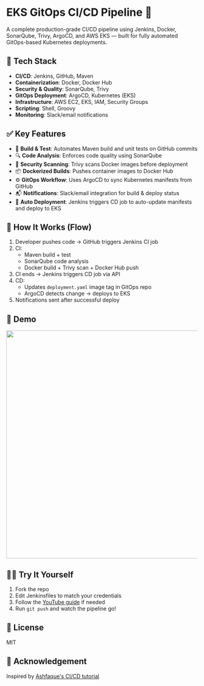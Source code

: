 # EKS GitOps CI/CD Pipeline 🚀  
A complete production-grade CI/CD pipeline using Jenkins, Docker, SonarQube, Trivy, ArgoCD, and AWS EKS — built for fully automated GitOps-based Kubernetes deployments.

## 🔧 Tech Stack
- **CI/CD**: Jenkins, GitHub, Maven
- **Containerization**: Docker, Docker Hub
- **Security & Quality**: SonarQube, Trivy
- **GitOps Deployment**: ArgoCD, Kubernetes (EKS)
- **Infrastructure**: AWS EC2, EKS, IAM, Security Groups
- **Scripting**: Shell, Groovy
- **Monitoring**: Slack/email notifications

## ✅ Key Features
- 🧪 **Build & Test**: Automates Maven build and unit tests on GitHub commits
- 🔍 **Code Analysis**: Enforces code quality using SonarQube
- 🔐 **Security Scanning**: Trivy scans Docker images before deployment
- 📦 **Dockerized Builds**: Pushes container images to Docker Hub
- ⚙️ **GitOps Workflow**: Uses ArgoCD to sync Kubernetes manifests from GitHub
- 📬 **Notifications**: Slack/email integration for build & deploy status
- 🔁 **Auto Deployment**: Jenkins triggers CD job to auto-update manifests and deploy to EKS


## 🚀 How It Works (Flow)
1. Developer pushes code → GitHub triggers Jenkins CI job
2. CI:
   - Maven build + test
   - SonarQube code analysis
   - Docker build + Trivy scan + Docker Hub push
3. CI ends → Jenkins triggers CD job via API
4. CD:
   - Updates `deployment.yaml` image tag in GitOps repo
   - ArgoCD detects change → deploys to EKS
5. Notifications sent after successful deploy

## 🧪 Demo
<p align="center">
  <img src="https://raw.githubusercontent.com/your-username/project-name/main/screenshots/pipeline-flow.png" width="600"/>
</p>

## 👨‍💻 Try It Yourself
1. Fork the repo
2. Edit Jenkinsfiles to match your credentials
3. Follow the [YouTube guide](https://youtu.be/your-link) if needed
4. Run `git push` and watch the pipeline go!

## 📜 License
MIT

## 🙌 Acknowledgement
Inspired by [Ashfaque's CI/CD tutorial](https://youtu.be/your-link)
